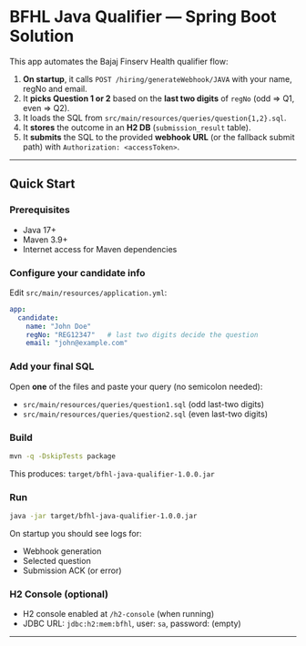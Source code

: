 # BFHL Java Qualifier — Spring Boot Solution

This app automates the Bajaj Finserv Health qualifier flow:

1. **On startup**, it calls `POST /hiring/generateWebhook/JAVA` with your name, regNo and email.
2. It **picks Question 1 or 2** based on the **last two digits** of `regNo` (odd ⇒ Q1, even ⇒ Q2).
3. It loads the SQL from `src/main/resources/queries/question{1,2}.sql`.
4. It **stores** the outcome in an **H2 DB** (`submission_result` table).
5. It **submits** the SQL to the provided **webhook URL** (or the fallback submit path) with `Authorization: <accessToken>`.



---

## Quick Start

### Prerequisites
- Java 17+
- Maven 3.9+
- Internet access for Maven dependencies

### Configure your candidate info
Edit `src/main/resources/application.yml`:

```yaml
app:
  candidate:
    name: "John Doe"
    regNo: "REG12347"   # last two digits decide the question
    email: "john@example.com"
```

### Add your final SQL
Open **one** of the files and paste your query (no semicolon needed):
- `src/main/resources/queries/question1.sql` (odd last-two digits)
- `src/main/resources/queries/question2.sql` (even last-two digits)

### Build
```bash
mvn -q -DskipTests package
```
This produces: `target/bfhl-java-qualifier-1.0.0.jar`

### Run
```bash
java -jar target/bfhl-java-qualifier-1.0.0.jar
```

On startup you should see logs for:
- Webhook generation
- Selected question
- Submission ACK (or error)

### H2 Console (optional)
- H2 console enabled at `/h2-console` (when running)
- JDBC URL: `jdbc:h2:mem:bfhl`, user: `sa`, password: (empty)

---

